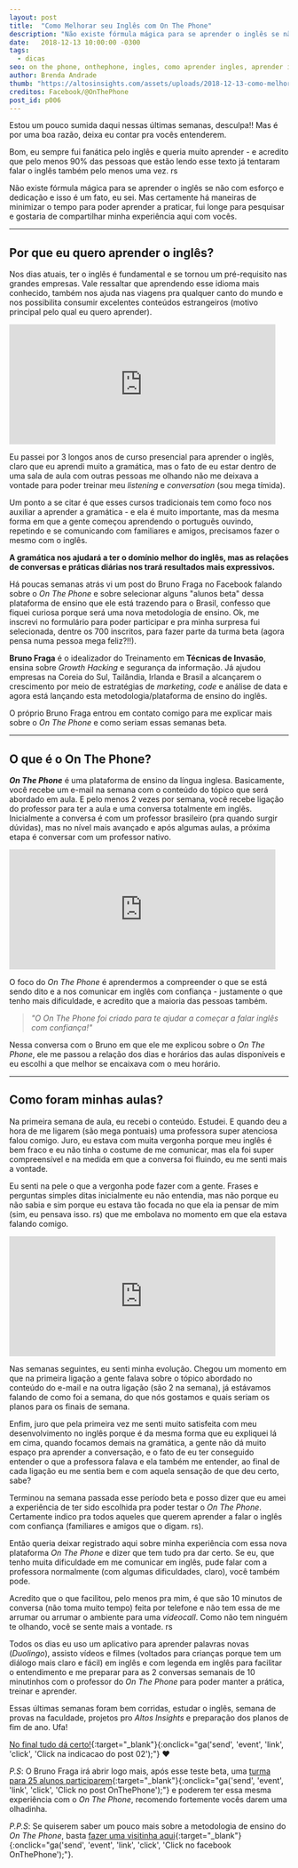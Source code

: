 ```yaml
---
layout: post
title:  "Como Melhorar seu Inglês com On The Phone"
description: "Não existe fórmula mágica para se aprender o inglês se não com esforço e dedicação e isso é um fato, eu sei. Mas certamente há maneiras de minimizar o tempo para poder aprender a praticar, fui longe para pesquisar e gostaria de compartilhar minha experiência aqui com vocês."
date:   2018-12-13 10:00:00 -0300
tags:
  - dicas
seo: on the phone, onthephone, ingles, como aprender ingles, aprender ingles, ingles facil, ingles em casa, bruno fraga, duolingo, growth hacking, listening, conversation, tecnicas de invasão
author: Brenda Andrade
thumb: "https://altosinsights.com/assets/uploads/2018-12-13-como-melhorar-seu-ingles-com-on-the-phone.jpg"
creditos: Facebook/@OnThePhone
post_id: p006
---
```

Estou um pouco sumida daqui nessas últimas semanas, desculpa!! Mas é por uma boa razão, deixa eu contar pra vocês entenderem.

Bom, eu sempre fui fanática pelo inglês e queria muito aprender - e acredito que pelo menos 90% das pessoas que estão lendo esse texto já tentaram falar o inglês também pelo menos uma vez. rs

Não existe fórmula mágica para se aprender o inglês se não com esforço e dedicação e isso é um fato, eu sei. Mas certamente há maneiras de minimizar o tempo para poder aprender a praticar, fui longe para pesquisar e gostaria de compartilhar minha experiência aqui com vocês.

---

## Por que eu quero aprender o inglês?

Nos dias atuais, ter o inglês é fundamental e se tornou um pré-requisito nas grandes empresas. Vale ressaltar que aprendendo esse idioma mais conhecido, também nos ajuda nas viagens pra qualquer canto do mundo e nos possibilita consumir excelentes conteúdos estrangeiros (motivo principal pelo qual eu quero aprender).

<iframe src="https://giphy.com/embed/Nym8tOSOv6rLO" width="480" height="216" frameBorder="0" class="giphy-embed" allowFullScreen></iframe>

Eu passei por 3 longos anos de curso presencial para aprender o inglês, claro que eu aprendi muito a gramática, mas o fato de eu estar dentro de uma sala de aula com outras pessoas me olhando não me deixava a vontade para poder treinar meu *listening* e *conversation* (sou mega tímida).

Um ponto a se citar é que esses cursos tradicionais tem como foco nos auxiliar a aprender a gramática - e ela é muito importante, mas da mesma forma em que a gente começou aprendendo o português ouvindo, repetindo e se comunicando com familiares e amigos, precisamos fazer o mesmo com o inglês.

**A gramática nos ajudará a ter o domínio melhor do inglês, mas as relações de conversas e práticas diárias nos trará resultados mais expressivos.**

Há poucas semanas atrás vi um post do Bruno Fraga no Facebook falando sobre o *On The Phone* e sobre selecionar alguns "alunos beta" dessa plataforma de ensino que ele está trazendo para o Brasil, confesso que fiquei curiosa porque será uma nova metodologia de ensino. Ok, me inscrevi no formulário para poder participar e pra minha surpresa fui selecionada, dentre os 700 inscritos, para fazer parte da turma beta (agora pensa numa pessoa mega feliz?!!).

**Bruno Fraga** é o idealizador do Treinamento em **Técnicas de Invasão**, ensina sobre *Growth Hacking* e segurança da informação. Já ajudou empresas na Coreia do Sul, Tailândia, Irlanda e Brasil a alcançarem o crescimento por meio de estratégias de *marketing*, *code* e análise de data e agora está lançando esta metodologia/plataforma de ensino do inglês.

O próprio Bruno Fraga entrou em contato comigo para me explicar mais sobre o *On The Phone* e como seriam essas semanas beta.

---

## O que é o On The Phone?

 ***On The Phone*** é uma plataforma de ensino da língua inglesa. Basicamente, você recebe um e-mail na semana com o conteúdo do tópico que será abordado em aula. E pelo menos 2 vezes por semana, você recebe ligação do professor para ter a aula e uma conversa totalmente em inglês. Inicialmente a conversa é com um professor brasileiro (pra quando surgir dúvidas), mas no nível mais avançado e após algumas aulas, a próxima etapa é conversar com um professor nativo.

<iframe src="https://giphy.com/embed/JltOMwYmi0VrO" width="480" height="216" frameBorder="0" class="giphy-embed" allowFullScreen></iframe>

O foco do *On The Phone* é aprendermos a compreender o que se está sendo dito e a nos comunicar em inglês com confiança - justamente o que tenho mais dificuldade, e acredito que a maioria das pessoas também.

><cite>"O On The Phone foi criado para te ajudar a começar a falar inglês com confiança!"</cite>

Nessa conversa com o Bruno em que ele me explicou sobre o *On The Phone*, ele me passou a relação dos dias e horários das aulas disponíveis  e eu escolhi a que melhor se encaixava com o meu horário.

---

## Como foram minhas aulas?

Na primeira semana de aula, eu recebi o conteúdo. Estudei. E quando deu a hora de me ligarem (são mega pontuais) uma professora super atenciosa falou comigo. Juro, eu estava com muita vergonha porque meu inglês é bem fraco e eu não tinha o costume de me comunicar, mas ela foi super compreensível e na medida em que a conversa foi fluindo, eu me senti mais a vontade.

Eu senti na pele o que a vergonha pode fazer com a gente. Frases e perguntas simples ditas inicialmente eu não entendia, mas não porque eu não sabia e sim porque eu estava tão focada no que ela ia pensar de mim (sim, eu pensava isso. rs) que me embolava no momento em que ela estava falando comigo.

<iframe src="https://giphy.com/embed/glmRyiSI3v5E4" width="480" height="216" frameBorder="0" class="giphy-embed" allowFullScreen></iframe>

Nas semanas seguintes, eu senti minha evolução. Chegou um momento em que na primeira ligação a gente falava sobre o tópico abordado no conteúdo do e-mail e na outra ligação (são 2 na semana), já estávamos falando de como foi a semana, do que nós gostamos e quais seriam os planos para os finais de semana.

Enfim, juro que pela primeira vez me senti muito satisfeita com meu desenvolvimento no inglês porque é da mesma forma que eu expliquei lá em cima, quando focamos demais na gramática, a gente não dá muito espaço pra aprender a conversação, e o fato de eu ter conseguido entender o que a professora falava e ela também me entender, ao final de cada ligação eu me sentia bem e com aquela sensação de que deu certo, sabe?

Terminou na semana passada esse período beta e posso dizer que eu amei a experiência de ter sido escolhida pra poder testar o *On The Phone*. Certamente indico pra todos aqueles que querem aprender a falar o inglês com confiança (familiares e amigos que o digam. rs).

Então queria deixar registrado aqui sobre minha experiência com essa nova plataforma *On The Phone* e dizer que tem tudo pra dar certo. Se eu, que tenho muita dificuldade em me comunicar em inglês, pude falar com a professora normalmente (com algumas dificuldades, claro), você também pode.

Acredito que o que facilitou, pelo menos pra mim, é que são 10 minutos de conversa (não toma muito tempo) feita por telefone e não tem essa de me arrumar ou arrumar o ambiente para uma *videocall*. Como não tem ninguém te olhando, você se sente mais a vontade. rs

Todos os dias eu uso um aplicativo para aprender palavras novas (*Duolingo*), assisto vídeos e filmes (voltados para crianças porque tem um diálogo mais claro e fácil) em inglês e com legenda em inglês para facilitar o entendimento e me preparar para as 2 conversas semanais de 10 minutinhos com o professor do *On The Phone* para poder manter a prática, treinar e aprender.

Essas últimas semanas foram bem corridas, estudar o inglês, semana de provas na faculdade, projetos pro *Altos Insights* e preparação dos planos de fim de ano. Ufa!

[No final tudo dá certo!](https://altosinsights.com/nem-tudo-acontece-como-planejamos-e-ainda-bem-que-e-assim/){:target="_blank"}{:onclick="ga('send', 'event', 'link', 'click', 'Click na indicacao do post 02');"} ❤️

*P.S*:  O Bruno Fraga irá abrir logo mais, após esse teste beta, uma [turma para 25 alunos participarem](https://www.facebook.com/OnThePhone/posts/539837996443855){:target="_blank"}{:onclick="ga('send', 'event', 'link', 'click', 'Click no post OnThePhone');"} e poderem ter essa mesma experiência com o *On The Phone*, recomendo fortemente vocês darem uma olhadinha.

*P.P.S*: Se quiserem saber um pouco mais sobre a metodologia de ensino do *On The Phone*, basta [fazer uma visitinha aqui](https://www.facebook.com/OnThePhone/){:target="_blank"}{:onclick="ga('send', 'event', 'link', 'click', 'Click no facebook OnThePhone');"}.
